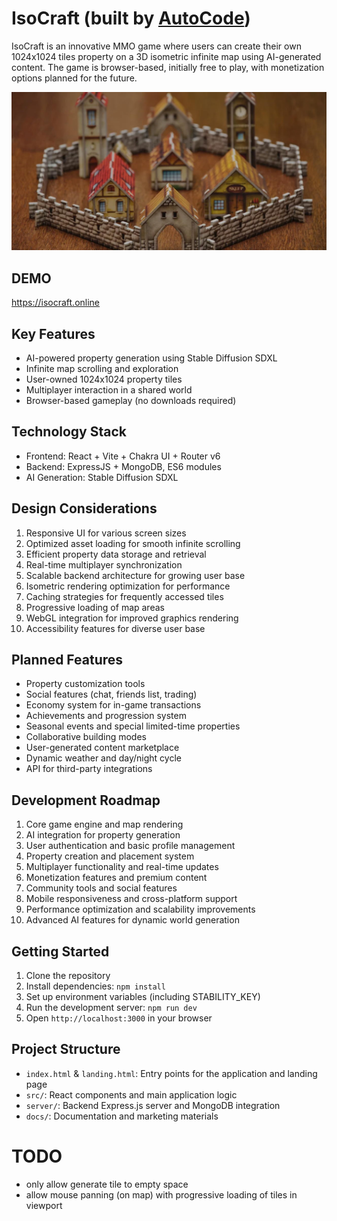 # IsoCraft (built by [AutoCode](https://autocode.work))

IsoCraft is an innovative MMO game where users can create their own 1024x1024 tiles property on a 3D
isometric infinite map using AI-generated content. The game is browser-based, initially free to
play, with monetization options planned for the future.

![alt text](/public/hero.jpg)

## DEMO

https://isocraft.online

## Key Features

-   AI-powered property generation using Stable Diffusion SDXL
-   Infinite map scrolling and exploration
-   User-owned 1024x1024 property tiles
-   Multiplayer interaction in a shared world
-   Browser-based gameplay (no downloads required)

## Technology Stack

-   Frontend: React + Vite + Chakra UI + Router v6
-   Backend: ExpressJS + MongoDB, ES6 modules
-   AI Generation: Stable Diffusion SDXL

## Design Considerations

1. Responsive UI for various screen sizes
2. Optimized asset loading for smooth infinite scrolling
3. Efficient property data storage and retrieval
4. Real-time multiplayer synchronization
5. Scalable backend architecture for growing user base
6. Isometric rendering optimization for performance
7. Caching strategies for frequently accessed tiles
8. Progressive loading of map areas
9. WebGL integration for improved graphics rendering
10. Accessibility features for diverse user base

## Planned Features

-   Property customization tools
-   Social features (chat, friends list, trading)
-   Economy system for in-game transactions
-   Achievements and progression system
-   Seasonal events and special limited-time properties
-   Collaborative building modes
-   User-generated content marketplace
-   Dynamic weather and day/night cycle
-   API for third-party integrations

## Development Roadmap

1. Core game engine and map rendering
2. AI integration for property generation
3. User authentication and basic profile management
4. Property creation and placement system
5. Multiplayer functionality and real-time updates
6. Monetization features and premium content
7. Community tools and social features
8. Mobile responsiveness and cross-platform support
9. Performance optimization and scalability improvements
10. Advanced AI features for dynamic world generation

## Getting Started

1. Clone the repository
2. Install dependencies: `npm install`
3. Set up environment variables (including STABILITY_KEY)
4. Run the development server: `npm run dev`
5. Open `http://localhost:3000` in your browser

## Project Structure

-   `index.html` & `landing.html`: Entry points for the application and landing page
-   `src/`: React components and main application logic
-   `server/`: Backend Express.js server and MongoDB integration
-   `docs/`: Documentation and marketing materials

# TODO

-   only allow generate tile to empty space
-   allow mouse panning (on map) with progressive loading of tiles in viewport
